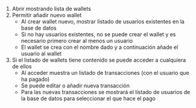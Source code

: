 1. Abrir mostrando lista de wallets
2. Permitir añadir nuevo wallet
    - Al crear wallet nuevo, mostrar listado de usuarios existentes en la base de datos
    - Si no hay usuarios existentes, no se puede crear el wallet y es necesario primero crear al menos un usuario
    - El wallet se crea con el nombre dado y a continuación añade el usuario al wallet
3. Si el listado de wallets tiene contenido se puede acceder a cualquiera de ellos
    - Al acceder muestra un listado de transacciones (con el usuario que ha pagado)
    - Se puede editar o añadir nueva transacción
    - Para las nuevas transacciones se mostrará el listado de usuarios de la base de datos para seleccionar el que hace el pago

